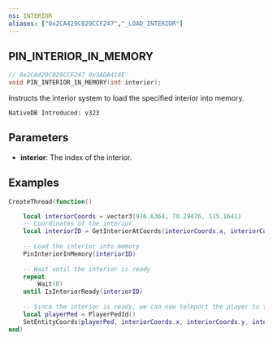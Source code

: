 ```yaml
---
ns: INTERIOR
aliases: ["0x2CA429C029CCF247","_LOAD_INTERIOR"]
---
```

## PIN_INTERIOR_IN_MEMORY

```c
// 0x2CA429C029CCF247 0x3ADA414E
void PIN_INTERIOR_IN_MEMORY(int interior);
```

Instructs the interior system to load the specified interior into memory.

```
NativeDB Introduced: v323
```

## Parameters
* **interior**: The index of the interior.

## Examples
```lua
CreateThread(function()

    local interiorCoords = vector3(976.6364, 70.29476, 115.1641)
    -- Coordinates of the interior
    local interiorID = GetInteriorAtCoords(interiorCoords.x, interiorCoords.y, interiorCoords.z)
    
    -- Load the interior into memory
    PinInteriorInMemory(interiorID)
    
    -- Wait until the interior is ready
    repeat
        Wait(0)
    until IsInteriorReady(interiorID)
    
    -- Since the interior is ready, we can now teleport the player to the interior
    local playerPed = PlayerPedId()
    SetEntityCoords(playerPed, interiorCoords.x, interiorCoords.y, interiorCoords.z)
end)
```